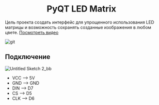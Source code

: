 <h1 align="center">PyQT LED Matrix</h1>

Цель проекта создать интерфейс для упрощенного использования LED матрицы и возможность сохранять созданные изображения в любом цвете.  [Посмотреть видео](https://www.youtube.com/watch?v=EwqT99nx4Jo)

![git](https://user-images.githubusercontent.com/73754515/141193872-7082b0a5-6132-4e7a-a663-fe43c1946384.png)

## Подключение

![Untitled Sketch 2_bb](https://user-images.githubusercontent.com/73754515/140663943-771e519d-20ea-4a23-9c28-2899f0da5aa7.png)

- VCC --> 5V
- GND --> GND
- DIN --> D7
- CS --> D5
- CLK --> D6
